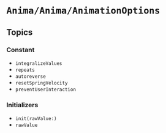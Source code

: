 # ``Anima/Anima/AnimationOptions``

## Topics

### Constant

- ``integralizeValues``
- ``repeats``
- ``autoreverse``
- ``resetSpringVelocity``
- ``preventUserInteraction``

### Initializers

- ``init(rawValue:)``
- ``rawValue``
